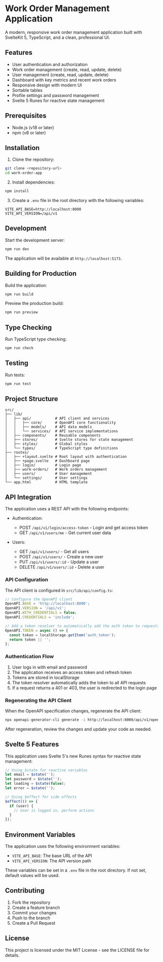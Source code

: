 # Work Order Management Application

A modern, responsive work order management application built with SvelteKit 5, TypeScript, and a clean, professional UI.

## Features

- User authentication and authorization
- Work order management (create, read, update, delete)
- User management (create, read, update, delete)
- Dashboard with key metrics and recent work orders
- Responsive design with modern UI
- Sortable tables
- Profile settings and password management
- Svelte 5 Runes for reactive state management

## Prerequisites

- Node.js (v18 or later)
- npm (v8 or later)

## Installation

1. Clone the repository:
```bash
git clone <repository-url>
cd work-order-app
```

2. Install dependencies:
```bash
npm install
```

3. Create a `.env` file in the root directory with the following variables:
```
VITE_API_BASE=http://localhost:8000
VITE_API_VERSION=/api/v1
```

## Development

Start the development server:
```bash
npm run dev
```

The application will be available at `http://localhost:5173`.

## Building for Production

Build the application:
```bash
npm run build
```

Preview the production build:
```bash
npm run preview
```

## Type Checking

Run TypeScript type checking:
```bash
npm run check
```

## Testing

Run tests:
```bash
npm run test
```

## Project Structure

```
src/
├── lib/
│   ├── api/           # API client and services
│   │   ├── core/      # OpenAPI core functionality
│   │   ├── models/    # API data models
│   │   └── services/  # API service implementations
│   ├── components/    # Reusable components
│   ├── stores/        # Svelte stores for state management
│   ├── styles/        # Global styles
│   └── types/         # TypeScript type definitions
├── routes/
│   ├── +layout.svelte # Root layout with authentication
│   ├── +page.svelte   # Dashboard page
│   ├── login/         # Login page
│   ├── work-orders/   # Work orders management
│   ├── users/         # User management
│   └── settings/      # User settings
└── app.html           # HTML template
```

## API Integration

The application uses a REST API with the following endpoints:

- Authentication:
  - POST `/api/v1/login/access-token` - Login and get access token
  - GET `/api/v1/users/me` - Get current user data

- Users:
  - GET `/api/v1/users/` - Get all users
  - POST `/api/v1/users/` - Create a new user
  - PUT `/api/v1/users/:id` - Update a user
  - DELETE `/api/v1/users/:id` - Delete a user

### API Configuration

The API client is configured in `src/lib/api/config.ts`:

```typescript
// Configure the OpenAPI client
OpenAPI.BASE = 'http://localhost:8000';
OpenAPI.VERSION = '/api/v1';
OpenAPI.WITH_CREDENTIALS = false;
OpenAPI.CREDENTIALS = 'include';

// Add a token resolver to automatically add the auth token to requests
OpenAPI.TOKEN = async () => {
  const token = localStorage.getItem('auth_token');
  return token || '';
};
```

### Authentication Flow

1. User logs in with email and password
2. The application receives an access token and refresh token
3. Tokens are stored in localStorage
4. The token resolver automatically adds the token to all API requests
5. If a request returns a 401 or 403, the user is redirected to the login page

### Regenerating the API Client

When the OpenAPI specification changes, regenerate the API client:

```bash
npx openapi-generator-cli generate -i http://localhost:8000/api/v1/openapi.json -g typescript-fetch -o ./src/lib/api
```

After regeneration, review the changes and update your code as needed.

## Svelte 5 Features

This application uses Svelte 5's new Runes syntax for reactive state management:

```typescript
// Using $state for reactive variables
let email = $state('');
let password = $state('');
let loading = $state(false);
let error = $state('');

// Using $effect for side effects
$effect(() => {
  if (user) {
    // User is logged in, perform actions
  }
});
```

## Environment Variables

The application uses the following environment variables:

- `VITE_API_BASE`: The base URL of the API
- `VITE_API_VERSION`: The API version path

These variables can be set in a `.env` file in the root directory. If not set, default values will be used.

## Contributing

1. Fork the repository
2. Create a feature branch
3. Commit your changes
4. Push to the branch
5. Create a Pull Request

## License

This project is licensed under the MIT License - see the LICENSE file for details.
